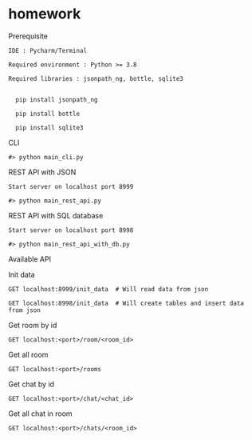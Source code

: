 # homework

Prerequisite

    IDE : Pycharm/Terminal

    Required environment : Python >= 3.8

    Required libraries : jsonpath_ng, bottle, sqlite3


      pip install jsonpath_ng

      pip install bottle

      pip install sqlite3


CLI

    #> python main_cli.py


REST API with JSON 

    Start server on localhost port 8999

    #> python main_rest_api.py



REST API with SQL database

    Start server on localhost port 8998

    #> python main_rest_api_with_db.py



Available API


Init data

    GET localhost:8999/init_data  # Will read data from json

    GET localhost:8998/init_data  # Will create tables and insert data from json


Get room by id

    GET localhost:<port>/room/<room_id>


Get all room

    GET localhost:<port>/rooms


Get chat by id

    GET localhost:<port>/chat/<chat_id>


Get all chat in room

    GET localhost:<port>/chats/<room_id>

